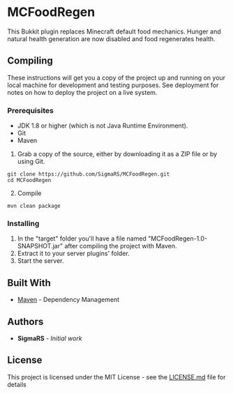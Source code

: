 # MCFoodRegen
This Bukkit plugin replaces Minecraft default food mechanics. Hunger and natural health generation are now disabled and food regenerates health.

## Compiling

These instructions will get you a copy of the project up and running on your local machine for development and testing purposes. See deployment for notes on how to deploy the project on a live system.

### Prerequisites

* JDK 1.8 or higher (which is not Java Runtime Environment).
* Git
* Maven

1. Grab a copy of the source, either by downloading it as a ZIP file or by using Git.
```
git clone https://github.com/SigmaRS/MCFoodRegen.git
cd MCFoodRegen
```

2. Compile

```
mvn clean package
```

### Installing

1. In the "target" folder you'll have a file named "MCFoodRegen-1.0-SNAPSHOT.jar" after compiling the project with Maven.
2. Extract it to your server plugins' folder.
3. Start the server.

## Built With

* [Maven](https://maven.apache.org/) - Dependency Management

## Authors

* **SigmaRS** - *Initial work*

## License

This project is licensed under the MIT License - see the [LICENSE.md](LICENSE.md) file for details
